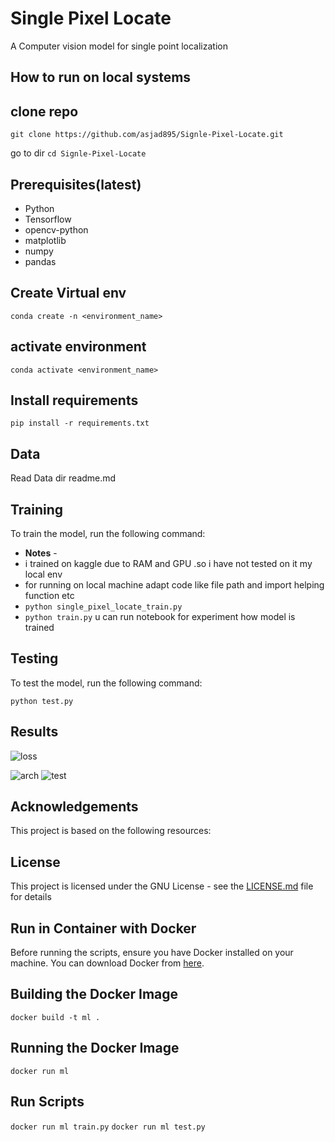 # Single Pixel Locate

 A Computer vision model for single point localization

## How to run on local systems

## clone repo

```git clone https://github.com/asjad895/Signle-Pixel-Locate.git```

go to dir ```cd Signle-Pixel-Locate```

## Prerequisites(latest)

- Python
- Tensorflow
- opencv-python
- matplotlib
- numpy
- pandas

## Create Virtual env

```conda create -n <environment_name>```

## activate environment

```conda activate <environment_name>```

## Install requirements

```pip install -r requirements.txt```

## Data

Read Data dir readme.md

## Training

To train the model, run the following command:

- **Notes** -
- i trained on kaggle due to RAM and GPU .so i have not tested on it my local env
- for running on local machine adapt code like file path and import helping function etc
- ```python single_pixel_locate_train.py```
- ```python train.py```
u can run notebook for experiment how model is trained

## Testing

To test the model, run the following command:

```python test.py```

## Results

![loss](/Analysis/training_analysis.png)

![arch](/Analysis/model_architecture.png)
![test](/Test_Data_Result/Result_test_data.png)

## Acknowledgements

This project is based on the following resources:

## License

This project is licensed under the GNU License - see the [LICENSE.md](LICENSE.md) file for details

## Run in Container with Docker

 Before running the scripts, ensure you have Docker installed on your machine. You can download Docker from [here](https://www.docker.com/products/docker-desktop).

## Building the Docker Image

```docker build -t ml .```

## Running the Docker Image

```docker run ml```

## Run  Scripts

```docker run ml train.py```
```docker run ml test.py```
